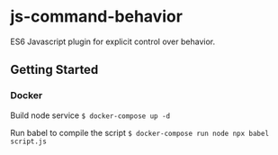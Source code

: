 # js-command-behavior
ES6 Javascript plugin for explicit control over behavior.


## Getting Started

### Docker

Build node service
`$ docker-compose up -d`

Run babel to compile the script
`$ docker-compose run node npx babel script.js`


